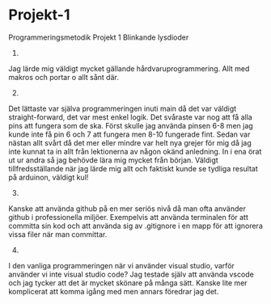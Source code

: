 # Projekt-1
Programmeringsmetodik Projekt 1 Blinkande lysdioder


1. 

Jag lärde mig väldigt mycket gällande hårdvaruprogrammering. Allt med makros och portar o allt sånt där.


2.

Det lättaste var själva programmeringen inuti main då det var väldigt straight-forward, det var mest enkel logik. Det svåraste var nog att få alla pins att fungera som de ska.
Först skulle jag använda pinsen 6-8 men jag kunde inte få pin 6 och 7 att fungera men 8-10 fungerade fint. Sedan var nästan allt svårt då det mer eller mindre var
helt nya grejer för mig då jag inte kunnat ta in allt från lektionerna av någon okänd anledning. In i ena örat ut ur andra så jag behövde lära mig mycket från början.
Väldigt tillfredsställande när jag lärde mig allt och faktiskt kunde se tydliga resultat på arduinon, väldigt kul!


3.

Kanske att använda github på en mer seriös nivå då man ofta använder github i professionella miljöer. Exempelvis att använda terminalen för att committa sin kod och att
använda sig av .gitignore i en mapp för att ignorera vissa filer när man committar. 


4.

I den vanliga programmeringen när vi använder visual studio, varför använder vi inte visual studio code? Jag testade själv att använda vscode och jag tycker att det är
mycket skönare på många sätt. Kanske lite mer komplicerat att komma igång med men annars föredrar jag det.
